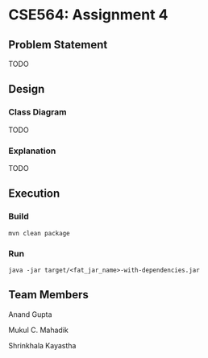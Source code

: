 # CSE564: Assignment 4

## Problem Statement

TODO

## Design

### Class Diagram

TODO

### Explanation

TODO

## Execution

### Build

``mvn clean package``

### Run

``java -jar target/<fat_jar_name>-with-dependencies.jar``

## Team Members

Anand Gupta

Mukul C. Mahadik

Shrinkhala Kayastha
